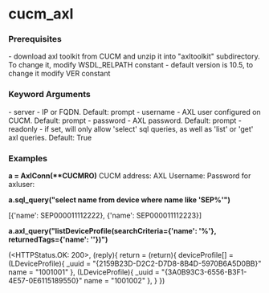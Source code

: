 # cucm_axl

<h3>Prerequisites</h3>
- download axl toolkit from CUCM and unzip it into "axltoolkit" subdirectory. To change it, modify WSDL_RELPATH constant
- default version is 10.5, to change it modify VER constant

<h3>Keyword Arguments</h3>
- server - IP or FQDN. Default: prompt
- username - AXL user configured on CUCM. Default: prompt 
- password - AXL password. Default: prompt
- readonly - if set, will only allow 'select' sql queries, as well as 'list' or 'get' axl queries. Default: True

<h3>Examples</h3>
<b>a = AxlConn(**CUCMRO)</b>
CUCM address: <CUCM IP Address or FQDN>
AXL Username: <axluser>
Password for axluser: <axlpassword>

<b>a.sql_query("select name from device where name like 'SEP%'")</b>

[{'name': SEP000011112222}, {'name': SEP000011112223}]


<b>a.axl_query("listDeviceProfile(searchCriteria={'name': '%'}, returnedTags={'name': ''})")</b>

(<HTTPStatus.OK: 200>, (reply){
    return =
       (return){
          deviceProfile[] =
             (LDeviceProfile){
                _uuid = "{2159B23D-D2C2-D7D8-8B4D-5970B6A5D0BB}"
                name = "1001001"
             },
             (LDeviceProfile){
                _uuid = "{3A0B93C3-6556-B3F1-4E57-0E6115189550}"
                name = "1001002"
             },
       }
  })
